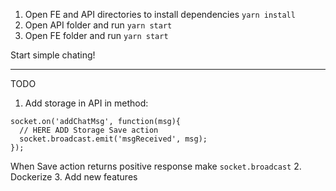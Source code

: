 1. Open FE and API directories to install dependencies `yarn install`
2. Open API folder and run `yarn start`
3. Open FE folder and run `yarn start`

Start simple chating!

---

TODO
1. Add storage in API in method:
```
socket.on('addChatMsg', function(msg){
  // HERE ADD Storage Save action
  socket.broadcast.emit('msgReceived', msg);
});
```
When Save action returns positive response make `socket.broadcast` 
2. Dockerize
3. Add new features
